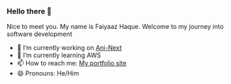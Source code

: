 ### Hello there 👋

Nice to meet you. My name is Faiyaaz Haque. Welcome to my journey into software development


- 🔭 I’m currently working on [Ani-Next](https://github.com/FaiyaazHawk/Ani-Next)
- 🌱 I’m currently learning AWS
- 📫 How to reach me: [My portfolio site](https://www.faiyaaz.ca/)
- 😄 Pronouns: He/Him


